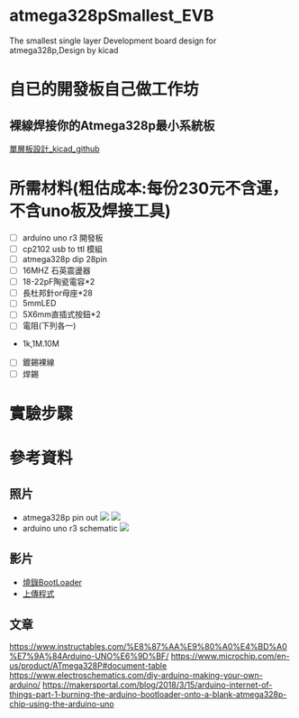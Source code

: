 # atmega328pSmallest_EVB
The smallest single layer Development board design for atmega328p,Design by kicad
# 自已的開發板自己做工作坊
## 裸線焊接你的Atmega328p最小系統板
[單層板設計_kicad_github](https://github.com/chenlotung/atmega328pSmallest_EVB)
# 所需材料(粗估成本:每份230元不含運，不含uno板及焊接工具)
- [ ] arduino uno r3 開發板
- [ ] cp2102 usb to ttl 模組
- [ ] atmega328p dip 28pin
- [ ] 16MHZ 石英震盪器
- [ ] 18-22pF陶瓷電容*2
- [ ] 長杜邦針or母座*28
- [ ] 5mmLED
- [ ] 5X6mm直插式按鈕*2
- [ ] 電阻(下列各一)
- 1k,1M.10M 
- [ ] 鍍錫裸線
- [ ] 焊錫

# 實驗步驟

# 參考資料
## 照片 
- atmega328p pin out
![](https://img.ruten.com.tw/s1/4/15/e1/21301169429985_424.jpg)
![](https://img.ruten.com.tw/s1/4/15/e1/21301169429985_318.jpg)
- arduino uno r3 schematic
![](https://electronoobs.com/images/Arduino/tut_31/arduino_uno_scheamtic.png)
## 影片



* [燒錄BootLoader](https://www.youtube.com/watch?v=smr9EddIL3Q)
* [上傳程式](https://www.youtube.com/watch?v=cvyq-qohljg)
## 文章
https://www.instructables.com/%E8%87%AA%E9%80%A0%E4%BD%A0%E7%9A%84Arduino-UNO%E6%9D%BF/
https://www.microchip.com/en-us/product/ATmega328P#document-table
https://www.electroschematics.com/diy-arduino-making-your-own-arduino/
https://makersportal.com/blog/2018/3/15/arduino-internet-of-things-part-1-burning-the-arduino-bootloader-onto-a-blank-atmega328p-chip-using-the-arduino-uno
